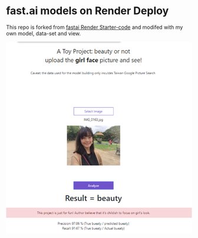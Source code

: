 # fast.ai models on Render Deploy

This repo is forked from [fastai Render Starter-code](https://github.com/render-examples/fastai-v3) and modifed with my own model, data-set and view.


![](./res/Screenshot_1.png)
